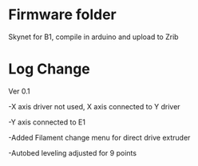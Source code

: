 # Firmware folder
Skynet for B1, compile in arduino and upload to Zrib
# Log Change
Ver 0.1

-X axis driver not used, X axis connected to Y driver

-Y axis connected to E1

-Added Filament change menu for direct drive extruder

-Autobed leveling adjusted for 9 points
